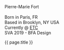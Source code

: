 <!DOCTYPE html>
<!--  This site was created in Webflow. http://www.webflow.com  -->
<!--  Last Published: Tue Jan 21 2020 18:31:25 GMT+0000 (Coordinated Universal Time)  -->
<html data-wf-page="5deda973cad21725acdf354a" data-wf-site="5deda973cad217d2fadf3548">
<head>
  <meta charset="utf-8">
  <title>pierre-marie fort</title>
  <meta content="width=device-width, initial-scale=1" name="viewport">
  <meta content="Webflow" name="generator">
  <link href="css/normalize.css" rel="stylesheet" type="text/css">
  <link href="css/webflow.css" rel="stylesheet" type="text/css">
  <link href="css/pierre-marie-fort.webflow.css" rel="stylesheet" type="text/css">
  <!-- [if lt IE 9]><script src="https://cdnjs.cloudflare.com/ajax/libs/html5shiv/3.7.3/html5shiv.min.js" type="text/javascript"></script><![endif] -->
  <script type="text/javascript">!function(o,c){var n=c.documentElement,t=" w-mod-";n.className+=t+"js",("ontouchstart"in o||o.DocumentTouch&&c instanceof DocumentTouch)&&(n.className+=t+"touch")}(window,document);</script>
  <link href="images/favicon.ico" rel="shortcut icon" type="image/x-icon">
  <link href="images/webclip.png" rel="apple-touch-icon">
  <style>
* {
  -webkit-font-smoothing: antialiased;
  -moz-osx-font-smoothing: grayscale;
}
</style>
</head>
<body class="body">
  <div>Pierre-Marie Fort<br><br>Born in Paris, FR<br>Based in Brooklyn, NY USA<br>Currently @ <a href="http://www.etc-nyc.com">ETC<br></a>SVA 2019 - BFA Design<br></div>
  
{{ page.title }}


  
  
  <script src="https://d3e54v103j8qbb.cloudfront.net/js/jquery-3.4.1.min.220afd743d.js" type="text/javascript" integrity="sha256-CSXorXvZcTkaix6Yvo6HppcZGetbYMGWSFlBw8HfCJo=" crossorigin="anonymous"></script>
  <script src="js/webflow.js" type="text/javascript"></script>
  <!-- [if lte IE 9]><script src="https://cdnjs.cloudflare.com/ajax/libs/placeholders/3.0.2/placeholders.min.js"></script><![endif] -->
</body>
</html>
